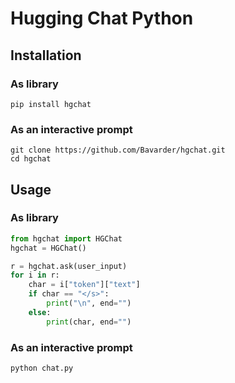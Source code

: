 # Hugging Chat Python

## Installation

### As library

``` shell
pip install hgchat
```

### As an interactive prompt

``` shell
git clone https://github.com/Bavarder/hgchat.git
cd hgchat
```

## Usage

### As library

``` python
from hgchat import HGChat
hgchat = HGChat()

r = hgchat.ask(user_input)
for i in r:
    char = i["token"]["text"]
    if char == "</s>":
        print("\n", end="")
    else:
        print(char, end="")
```

### As an interactive prompt

``` shell
python chat.py
```

